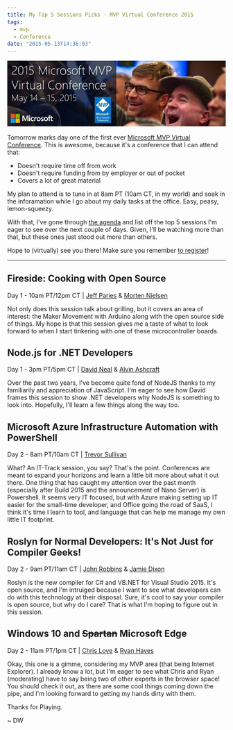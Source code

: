 ```yaml
---
title: My Top 5 Sessions Picks - MVP Virtual Conference 2015
tags:
  - mvp
  - Conference
date: "2015-05-13T14:36:03"
---
```

[1]: VCon_Hero.jpg

![1]

Tomorrow marks day one of the first ever [Microsoft MVP Virtual Conference](http://mvp.microsoft.com/en-us/virtualconference.aspx). This is awesome, because it's a conference that I can attend that:

*   Doesn't require time off from work
*   Doesn't require funding from by employer or out of pocket
*   Covers a lot of great material

My plan to attend is to tune in at 8am PT (10am CT, in my world) and soak in the inforamation while I go about my daily tasks at the office. Easy, peasy, lemon-squeezy.

With that, I've gone through [the agenda](http://mvp.microsoft.com/en-us/virtualconference-agenda.aspx) and list off the top 5 sessions I'm eager to see over the next couple of days. Given, I'll be watching more than that, but these ones just stood out more than others.

Hope to (virtually) see you there! Make sure you remember [to register](http://aka.ms/mvpvirtualconference2015)!

* * *

## Fireside: Cooking with Open Source

Day 1 - 10am PT/12pm CT | [Jeff Paries](https://mvp.microsoft.com/en-us/mvp/Jeff%20Paries-4025625) &amp; [Morten Nielsen](https://mvp.microsoft.com/en-us/mvp/Morten%20Nielsen-4032646)

Not only does this session talk about grilling, but it covers an area of interest: the Maker Movement with Arduino along with the open source side of things. My hope is that this session gives me a taste of what to look forward to when I start tinkering with one of these microcontroller boards.

## Node.js for .NET Developers

Day 1 - 3pm PT/5pm CT | [David Neal](https://mvp.microsoft.com/en-us/mvp/David%20Neal-5001018) &amp; [Alvin Ashcraft](https://mvp.microsoft.com/en-us/mvp/Alvin%20L.%20Ashcraft-4025064)

Over the past two years, I've become quite fond of NodeJS thanks to my familiarily and appreciation of JavaScript. I'm eager to see how David frames this session to show .NET developers why NodeJS is something to look into. Hopefully, I'll learn a few things along the way too.

## Microsoft Azure Infrastructure Automation with PowerShell

Day 2 - 8am PT/10am CT | [Trevor Sullivan](http://mvp.microsoft.com/en-us/spotlight/Trevor%20Sullivan-20140926114956)

What? An IT-Track session, you say? That's the point. Conferences are meant to expand your horizons and learn a little bit more about what it out there. One thing that has caught my attention over the past month (especially after Build 2015 and the announcement of Nano Server) is Powershell. It seems very IT focused, but with Azure making setting up IT easier for the small-time developer, and Office going the road of SaaS, I think it's time I learn to tool, and language that can help me manage my own little IT footprint.

## Roslyn for Normal Developers: It's Not Just for Compiler Geeks!

Day 2 - 9am PT/11am CT | [John Robbins](https://mvp.microsoft.com/en-us/mvp/John%20Robbins-10170) &amp; [Jamie Dixon](https://mvp.microsoft.com/en-us/mvp/Jamie-5000814)

Roslyn is the new compiler for C# and VB.NET for Visual Studio 2015\. It's open source, and I'm intruiged because I want to see what developers can do with this technology at their disposal. Sure, it's cool to say your compiler is open source, but why do I care? That is what I'm hoping to figure out in this session.

## Windows 10 and <del>Spartan</del> Microsoft Edge

Day 2 - 11am PT/1pm CT | [Chris Love](https://mvp.microsoft.com/en-us/mvp/Chris%20Love-4014103) &amp; [Ryan Hayes](https://mvp.microsoft.com/en-us/mvp/Ryan%20Hayes-4030617)

Okay, this one is a gimme, considering my MVP area (that being Internet Explorer). I already know a lot, but I'm eager to see what Chris and Ryan (moderating) have to say being two of other experts in the browser space! You should check it out, as there are some cool things coming down the pipe, and I'm looking forward to getting my hands dirty with them.

Thanks for Playing. 

~ DW
